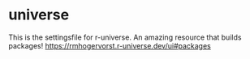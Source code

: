 # universe

This is the settingsfile for r-universe. An amazing resource that builds packages! 
<https://rmhogervorst.r-universe.dev/ui#packages>

